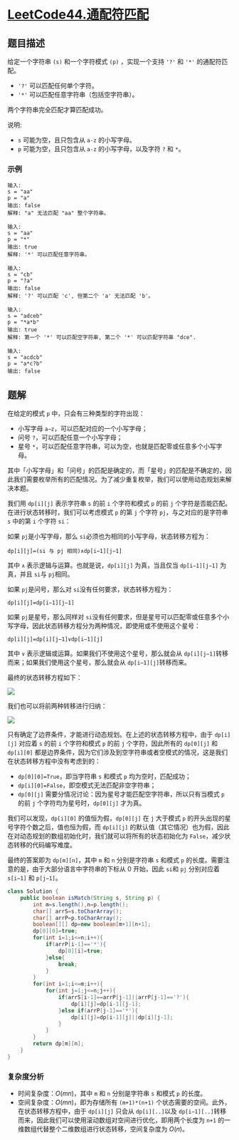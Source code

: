 # [LeetCode44.通配符匹配](https://leetcode-cn.com/problems/wildcard-matching/)
## 题目描述
给定一个字符串 `(s)` 和一个字符模式 `(p)` ，实现一个支持 `'?'` 和 `'*'` 的通配符匹配。

- `'?'` 可以匹配任何单个字符。
- `'*'` 可以匹配任意字符串（包括空字符串）。

两个字符串完全匹配才算匹配成功。

说明:

- `s` 可能为空，且只包含从 `a-z` 的小写字母。
- `p` 可能为空，且只包含从 `a-z` 的小写字母，以及字符 `?` 和 `*`。
### 示例
```
输入:
s = "aa"
p = "a"
输出: false
解释: "a" 无法匹配 "aa" 整个字符串。
```
```
输入:
s = "aa"
p = "*"
输出: true
解释: '*' 可以匹配任意字符串。
```
```
输入:
s = "cb"
p = "?a"
输出: false
解释: '?' 可以匹配 'c', 但第二个 'a' 无法匹配 'b'。
```
```
输入:
s = "adceb"
p = "*a*b"
输出: true
解释: 第一个 '*' 可以匹配空字符串, 第二个 '*' 可以匹配字符串 "dce".
```
```
输入:
s = "acdcb"
p = "a*c?b"
输出: false
```
## 题解
在给定的模式 `p` 中，只会有三种类型的字符出现：
- 小写字母 `a−z`，可以匹配对应的一个小写字母；
- 问号 `?`，可以匹配任意一个小写字母；
- 星号 `*`，可以匹配任意字符串，可以为空，也就是匹配零或任意多个小写字母。

其中「小写字母」和「问号」的匹配是确定的，而「星号」的匹配是不确定的，因此我们需要枚举所有的匹配情况。为了减少重复枚举，我们可以使用动态规划来解决本题。

我们用 `dp[i][j]` 表示字符串 `s` 的前 `i` 个字符和模式 `p` 的前 `j` 个字符是否能匹配。在进行状态转移时，我们可以考虑模式 `p` 的第 `j` 个字符 `pj`，与之对应的是字符串 `s` 中的第 `i` 个字符 `si`：

如果 `pj`是小写字母，那么 `si`必须也为相同的小写字母，状态转移方程为：

`dp[i][j]=(si 与 pj 相同)∧dp[i−1][j−1]`

其中 `∧` 表示逻辑与运算。也就是说，`dp[i][j]` 为真，当且仅当 `dp[i−1][j−1]` 为真，并且 `si`与 `pj`相同。

如果 `pj`是问号，那么对 `si`没有任何要求，状态转移方程为：

`dp[i][j]=dp[i−1][j−1]`

如果 `pj`是星号，那么同样对 `si`没有任何要求，但是星号可以匹配零或任意多个小写字母，因此状态转移方程分为两种情况，即使用或不使用这个星号：

`dp[i][j]=dp[i][j−1]∨dp[i−1][j]`

其中 `∨` 表示逻辑或运算。如果我们不使用这个星号，那么就会从 `dp[i][j−1]`转移而来；如果我们使用这个星号，那么就会从 `dp[i−1][j]`转移而来。

最终的状态转移方程如下：

![](https://picgp.oss-cn-beijing.aliyuncs.com/img/20201029232323.png)


我们也可以将前两种转移进行归纳：

![](https://picgp.oss-cn-beijing.aliyuncs.com/img/20201029232336.png)

只有确定了边界条件，才能进行动态规划。在上述的状态转移方程中，由于 `dp[i][j]` 对应着 `s` 的前 `i` 个字符和模式 `p` 的前 `j` 个字符，因此所有的 `dp[0][j]` 和 `dp[i][0]` 都是边界条件，因为它们涉及到空字符串或者空模式的情况，这是我们在状态转移方程中没有考虑到的：

- `dp[0][0]=True`，即当字符串 `s` 和模式 `p` 均为空时，匹配成功；
- `dp[i][0]=False`，即空模式无法匹配非空字符串；
- `dp[0][j]` 需要分情况讨论：因为星号才能匹配空字符串，所以只有当模式 `p` 的前 `j` 个字符均为星号时，`dp[0][j]` 才为真。

我们可以发现，`dp[i][0]` 的值恒为假，`dp[0][j]` 在 `j` 大于模式 `p` 的开头出现的星号字符个数之后，值也恒为假，而 `dp[i][j]` 的默认值（其它情况）也为假，因此在对动态规划的数组初始化时，我们就可以将所有的状态初始化为 `False`，减少状态转移的代码编写难度。

最终的答案即为 `dp[m][n]`，其中 `m` 和 `n` 分别是字符串 `s` 和模式 `p` 的长度。需要注意的是，由于大部分语言中字符串的下标从 0 开始，因此 `si`和 `pj`
分别对应着 `s[i−1]` 和 `p[j−1]`。

```java
class Solution {
    public boolean isMatch(String s, String p) {
        int m=s.length(),n=p.length();
        char[] arrS=s.toCharArray();
        char[] arrP=p.toCharArray();
        boolean[][] dp=new boolean[m+1][n+1];
        dp[0][0]=true;
        for(int i=1;i<=n;i++){
            if(arrP[i-1]=='*'){
                dp[0][i]=true;
            }else{
                break;
            }
        }
        for(int i=1;i<=m;i++){
            for(int j=1;j<=n;j++){
                if(arrS[i-1]==arrP[j-1]||arrP[j-1]=='?'){
                    dp[i][j]=dp[i-1][j-1];
                }else if(arrP[j-1]=='*'){
                    dp[i][j]=dp[i-1][j]||dp[i][j-1];
                }
            }
        }
        return dp[m][n];
    }
}
```
### 复杂度分析
- 时间复杂度：$O(mn)$，其中 `m` 和 `n` 分别是字符串 `s` 和模式 `p` 的长度。
- 空间复杂度：$O(mn)$，即为存储所有 `(m+1)*(n+1)` 个状态需要的空间。此外，在状态转移方程中，由于 `dp[i][j]` 只会从 `dp[i][..]`以及 `dp[i−1][..]`转移而来，因此我们可以使用滚动数组对空间进行优化，即用两个长度为 `n+1` 的一维数组代替整个二维数组进行状态转移，空间复杂度为 $O(n)$。